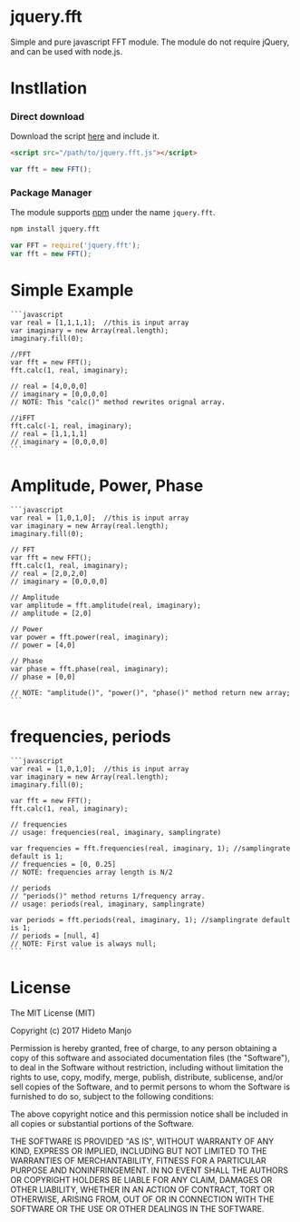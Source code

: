 # jquery.fft
Simple and pure javascript FFT module.
The module do not require jQuery, and can be used with node.js.

# Instllation

### Direct download
Download the script [here](https://github.com/hotstaff/jquery.fft/blob/master/jquery.fft.js) and include it.
```html
<script src="/path/to/jquery.fft.js"></script>
```
```javascript
var fft = new FFT();
```

### Package Manager
The module supports [npm](https://www.npmjs.com/package/jquery.fft) under the name `jquery.fft`.
``` sh
npm install jquery.fft
```
```javascript
var FFT = require('jquery.fft');
var fft = new FFT();
```

# Simple Example
	```javascript
	var real = [1,1,1,1];  //this is input array
	var imaginary = new Array(real.length); 
	imaginary.fill(0);   
	
	//FFT
	var fft = new FFT(); 
	fft.calc(1, real, imaginary);

	// real = [4,0,0,0]
	// imaginary = [0,0,0,0]
	// NOTE: This "calc()" method rewrites orignal array.

	//iFFT
	fft.calc(-1, real, imaginary);
	// real = [1,1,1,1]
	// imaginary = [0,0,0,0]
	```

# Amplitude, Power, Phase
	```javascript
	var real = [1,0,1,0];  //this is input array
	var imaginary = new Array(real.length); 
	imaginary.fill(0); 
	
	// FFT
	var fft = new FFT();
	fft.calc(1, real, imaginary);
	// real = [2,0,2,0]
	// imaginary = [0,0,0,0]

	// Amplitude
	var amplitude = fft.amplitude(real, imaginary);
	// amplitude = [2,0]

	// Power
	var power = fft.power(real, imaginary);
	// power = [4,0]

	// Phase
	var phase = fft.phase(real, imaginary);
	// phase = [0,0]

	// NOTE: "amplitude()", "power()", "phase()" method return new array;
	```

# frequencies, periods
	```javascript
	var real = [1,0,1,0];  //this is input array
	var imaginary = new Array(real.length); 
	imaginary.fill(0); 

	var fft = new FFT();
	fft.calc(1, real, imaginary);

	// frequencies
	// usage: frequencies(real, imaginary, samplingrate)

	var frequencies = fft.frequencies(real, imaginary, 1); //samplingrate default is 1;
	// frequencies = [0, 0.25] 
	// NOTE: frequencies array length is N/2

	// periods 
	// "periods()" method returns 1/frequency array.
	// usage: periods(real, imaginary, samplingrate)

	var periods = fft.periods(real, imaginary, 1); //samplingrate default is 1;
	// periods = [null, 4]
	// NOTE: First value is always null; 
	```

# License 

The MIT License (MIT)

Copyright (c) 2017 Hideto Manjo

Permission is hereby granted, free of charge, to any person obtaining a copy
of this software and associated documentation files (the "Software"), to deal
in the Software without restriction, including without limitation the rights
to use, copy, modify, merge, publish, distribute, sublicense, and/or sell
copies of the Software, and to permit persons to whom the Software is
furnished to do so, subject to the following conditions:

The above copyright notice and this permission notice shall be included in all
copies or substantial portions of the Software.

THE SOFTWARE IS PROVIDED "AS IS", WITHOUT WARRANTY OF ANY KIND, EXPRESS OR
IMPLIED, INCLUDING BUT NOT LIMITED TO THE WARRANTIES OF MERCHANTABILITY,
FITNESS FOR A PARTICULAR PURPOSE AND NONINFRINGEMENT. IN NO EVENT SHALL THE
AUTHORS OR COPYRIGHT HOLDERS BE LIABLE FOR ANY CLAIM, DAMAGES OR OTHER
LIABILITY, WHETHER IN AN ACTION OF CONTRACT, TORT OR OTHERWISE, ARISING FROM,
OUT OF OR IN CONNECTION WITH THE SOFTWARE OR THE USE OR OTHER DEALINGS IN THE
SOFTWARE.


